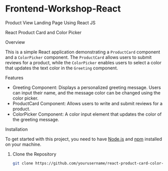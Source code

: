 # Frontend-Workshop-React
Product View Landing Page Using React JS

React Product Card and Color Picker

Overview

This is a simple React application demonstrating a `ProductCard` component and a `ColorPicker` component. The `ProductCard` allows users to submit reviews for a product, while the `ColorPicker` enables users to select a color that updates the text color in the `Greeting` component.

Features

- Greeting Component: Displays a personalized greeting message. Users can input their name, and the message color can be changed using the color picker.
- ProductCard Component: Allows users to write and submit reviews for a product.
- ColorPicker Component: A color input element that updates the color of the greeting message.

Installation

To get started with this project, you need to have [Node.js](https://nodejs.org/) and [npm](https://www.npmjs.com/) installed on your machine.

1. Clone the Repository

   ```bash
   git clone https://github.com/yourusername/react-product-card-color-picker.git

